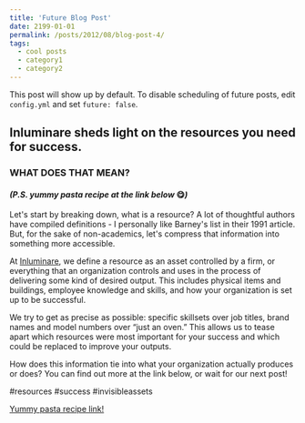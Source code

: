 ```yaml
---
title: 'Future Blog Post'
date: 2199-01-01
permalink: /posts/2012/08/blog-post-4/
tags:
  - cool posts
  - category1
  - category2
---
```


This post will show up by default. To disable scheduling of future posts, edit `config.yml` and set `future: false`. 

## Inluminare sheds light on the resources you need for success. 

### WHAT DOES THAT MEAN?

#### *(P.S. yummy pasta recipe at the link below* 😋*)*

Let's start by breaking down, what is a resource? A lot of thoughtful authors have compiled definitions - I personally like Barney's list in their 1991 article. But, for the sake of non-academics, let's compress that information into something more accessible.

At [Inluminare](https://inluminare.co/), we define a resource as an asset controlled by a firm, or everything that an organization controls and uses in the process of delivering some kind of desired output. This includes physical items and buildings, employee knowledge and skills, and how your organization is set up to be successful.

We try to get as precise as possible: specific skillsets over job titles, brand names and model numbers over “just an oven.” This allows us to tease apart which resources were most important for your success and which could be replaced to improve your outputs.

How does this information tie into what your organization actually produces or does? You can find out more at the link below, or wait for our next post!

#resources #success #invisibleassets

[Yummy pasta recipe link!](https://cooking.nytimes.com/recipes/1015178-marcella-hazans-tomato-sauce)
